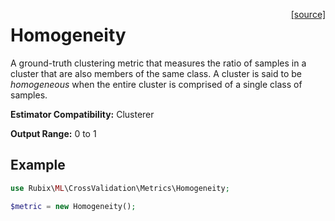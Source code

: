 <span style="float:right;"><a href="https://github.com/RubixML/RubixML/blob/master/src/CrossValidation/Metrics/Homogeneity.php">[source]</a></span>

# Homogeneity
A ground-truth clustering metric that measures the ratio of samples in a cluster that are also members of the same class. A cluster is said to be *homogeneous* when the entire cluster is comprised of a single class of samples.

**Estimator Compatibility:** Clusterer

**Output Range:** 0 to 1

## Example
```php
use Rubix\ML\CrossValidation\Metrics\Homogeneity;

$metric = new Homogeneity();
```